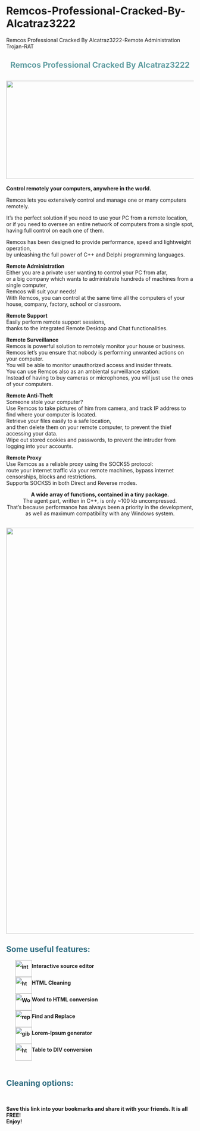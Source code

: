 # Remcos-Professional-Cracked-By-Alcatraz3222
Remcos Professional Cracked By Alcatraz3222-Remote Administration Trojan-RAT
<!-- #######  YAY, I AM THE SOURCE EDITOR! #########-->
<h2 style="color: #5e9ca0; text-align: center;"><strong>Remcos Professional Cracked By Alcatraz3222</strong></h2>
<h2 style="color: #2e6c80; text-align: center;"><img src="https://i.imgur.com/RYV4UbT.gif" alt="" width="754" height="264" /></h2>
<p><strong>Control remotely your computers, anywhere in the world.</strong></p>
<p>Remcos lets you extensively control and manage one&nbsp;or many computers remotely.</p>
<p>It&rsquo;s the perfect solution if you need to use your PC from a remote location,<br />or if you need to oversee an entire network of computers&nbsp;from a single spot, having full control on each one of them.</p>
<p>Remcos has been designed to provide performance, speed and lightweight operation,<br />by unleashing the full power of C++ and Delphi programming languages.</p>
<p><strong>Remote Administration</strong><br />Either you are a private user wanting to control your PC from afar,<br />or a big company which wants to administrate hundreds of machines from a single computer,<br />Remcos will suit your needs!<br />With Remcos, you can control at the same time all the computers of your house, company, factory, school or classroom.</p>
<p><strong>Remote Support</strong><br />Easily perform remote support sessions,<br />thanks to the integrated Remote Desktop and Chat functionalities.</p>
<p><strong>Remote Surveillance</strong><br />Remcos is powerful solution to remotely monitor your house or business.<br />Remcos let&rsquo;s you ensure that nobody is performing unwanted actions on your computer.<br />You will be able to monitor unauthorized access and insider threats.<br />You can use Remcos also as an ambiental surveillance station:<br />Instead of having to buy cameras or microphones, you will just use the ones of your computers.</p>
<p><strong>Remote Anti-Theft</strong><br />Someone stole your computer?<br />Use Remcos to take pictures of him from camera, and track IP address to find where your computer is located.<br />Retrieve your files easily to a safe location,<br />and then delete them on your remote computer, to prevent the thief accessing your data.<br />Wipe out stored cookies and passwords, to prevent the intruder from logging into your accounts.</p>
<p><strong>Remote Proxy</strong><br />Use Remcos as a reliable proxy using the SOCKS5 protocol:<br />route your internet traffic via your remote machines, bypass internet censorships, blocks and restrictions.<br />Supports SOCKS5 in both Direct and Reverse modes.</p>
<div style="text-align: center;"><strong>A wide array of functions, contained in a tiny package.</strong></div>
<div style="text-align: center;">The agent part, written in C++, is only ~100 kb uncompressed.<br />That&rsquo;s because performance has always been a priority in the development, as well as maximum compatibility with any Windows system.</div>
<h2><img src="https://i.imgur.com/n9VfZ0R.png" alt="" width="954" height="1092" /></h2>
<h2 style="color: #2e6c80;">Some useful features:</h2>
<ol style="list-style: none; font-size: 14px; line-height: 32px; font-weight: bold;">
<li style="clear: both;"><img style="float: left;" src="https://html-online.com/img/01-interactive-connection.png" alt="interactive connection" width="45" /> Interactive source editor</li>
<li style="clear: both;"><img style="float: left;" src="https://html-online.com/img/02-html-clean.png" alt="html cleaner" width="45" /> HTML Cleaning</li>
<li style="clear: both;"><img style="float: left;" src="https://html-online.com/img/03-docs-to-html.png" alt="Word to html" width="45" /> Word to HTML conversion</li>
<li style="clear: both;"><img style="float: left;" src="https://html-online.com/img/04-replace.png" alt="replace text" width="45" /> Find and Replace</li>
<li style="clear: both;"><img style="float: left;" src="https://html-online.com/img/05-gibberish.png" alt="gibberish" width="45" /> Lorem-Ipsum generator</li>
<li style="clear: both;"><img style="float: left;" src="https://html-online.com/img/6-table-div-html.png" alt="html table div" width="45" /> Table to DIV conversion</li>
</ol>
<p>&nbsp; &nbsp; &nbsp; &nbsp; &nbsp; &nbsp; &nbsp;</p>
<h2 style="color: #2e6c80;">Cleaning options:</h2>
<p><strong>&nbsp;</strong></p>
<p><strong>Save this link into your bookmarks and share it with your friends. It is all FREE! </strong><br /><strong>Enjoy!</strong></p>
<p><strong>&nbsp;</strong></p>
